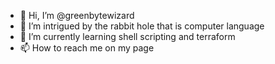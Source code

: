 - 👋 Hi, I’m @greenbytewizard
- 👀 I’m intrigued by the rabbit hole that is computer language
- 🌱 I’m currently learning shell scripting and terraform
- 📫 How to reach me on my page

<!---
abriscoe21/abriscoe21 is a ✨ special ✨ repository because its `README.md` (this file) appears on your GitHub profile.
You can click the Preview link to take a look at your changes.
--->
